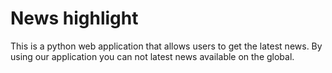 # News highlight
This is a python web application that allows users to get the latest news. By using our application you can not latest news available on the global.
# 